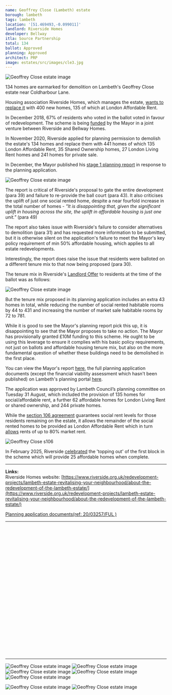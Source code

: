 ```yaml
---
name: Geoffrey Close (Lambeth) estate 
borough: lambeth
tags: lambeth
location: '[51.469493,-0.099011]'
landlord: Riverside Homes
developer: Bellway
itla: Source Partnership
total: 134
ballot: Approved
planning: Approved
architect: PRP
image: estates/src/images/cle3.jpg
---
```

![Geoffrey Close estate image](src/images/cle3.jpg)

134 homes are earmarked for demolition on Lambeth's Geoffrey Close estate near Coldharbour Lane.

Housing association Riverside Homes, which manages the estate, [wants to replace it](https://www.riverside.org.uk/redevelopment-projects/lambeth-estate-revitalising-your-neighbourhood/about-the-redevelopment-of-the-lambeth-estate/) with 400 new homes, 135 of which at London Affordable Rent.

In December 2018, 67% of residents who voted in the ballot voted in favour of redevelopment. The scheme is being [funded](https://www.london.gov.uk/programmes-strategies/housing-and-land/homes-londoners/estate-regeneration/estate-regeneration-data) by the Mayor in a joint venture between Riverside and Bellway Homes.

In November 2020, Riverside applied for planning permission to demolish the estate's 134 homes and replace them with 441 homes of which 135 London Affordable Rent, 35 Shared Ownership homes, 27 London Living Rent homes and 241 homes for private sale.

In December, the Mayor published his [stage 1 planning report](https://gla.force.com/pr/s/planning-application/a0i4J000002TXIGQA4/20206691?tabset-c2f3b=2) in response to the planning application. 

![Geoffrey Close estate image](src/images/cle8.jpg)

The report is critical of Riverside's proposal to gate the entire development (para 39) and failure to re-provide the ball court (para 43). It also criticises the uplift of just one social rented home, despite a near fourfold increase in the total number of homes - _"It is disappointing that, given the significant uplift in housing across the site, the uplift in affordable housing is just one unit."_ (para 49)

The report also takes issue with Riverside's failure to consider alternatives to demolition (para 31) and has requested more information to be submitted, but it is otherwise silent on the application's failure to meet the Mayor's key policy requirement of min 50% affordable housing, which applies to all estate redevelopments.

Interestingly, the report does raise the issue that residents were balloted on a different tenure mix to that now being proposed (para 30).

The tenure mix in Riverside's [Landlord Offer](http://estatewatch.london/images/geoffreycloseoffer.pdf) to residents at the time of the ballot was as follows:

![Geoffrey Close estate image](src/images/roffer.png)

But the tenure mix proposed in its planning application includes an extra 43 homes in total, while reducing the number of social rented habitable rooms by 44 to 431 and increasing the number of market sale habitable rooms by 72 to 781.

While it is good to see the Mayor's planning report pick this up, it is disappointing to see that the Mayor proposes to take no action. The Mayor has provisionally granted £10M funding to this scheme. He ought to be using this leverage to ensure it complies with his basic policy requirements, not just on ballots and affordable housing tenure mix, but also on the more fundamental question of whether these buildings need to be demolished in the first place.

You can view the Mayor's report [here](https://gla.force.com/pr/s/planning-application/a0i4J000002TXIGQA4/20206691?tabset-c2f3b=2), the full planning application documents (except the financial viability assessment which hasn't been published) on Lambeth's planning portal [here](https://planning.lambeth.gov.uk/online-applications/applicationDetails.do?activeTab=documents&keyVal=QHD9R4BO08M00).

The application was approved by Lambeth Council’s planning committee on Tuesday 31 August, which included the provision of 135 homes for social/affordable rent, a further 62 affordable homes for London Living Rent or shared ownership, and 244 private homes.

While the [section 106 agreement](https://planning.lambeth.gov.uk/online-applications/files/9905A07B43816BCDF19CC46030AB9509/pdf/20_03257_FUL-REDACTED_S106-3275264.pdf) guarantees social rent levels for those residents remaining on the estate, it allows the remainder of the social rented homes to be provided as London Affordable Rent which in turn [allows](https://estatewatch.london/blog/LondonAffordableRent/) rents of up to 80% market rent.

![Geoffrey Close s106](src/images/gcloses106.png)

In February 2025, Riverside [celebrated](https://www.riverside.org.uk/riverside-and-bellway-london-hold-topping-out-ceremony-at-regeneration-project-in-lambeth/) the 'topping out' of the first block in the scheme which will provide 25 affordable homes when complete.

---

__Links:__  
Riverside Homes website: [https://www.riverside.org.uk/redevelopment-projects/lambeth-estate-revitalising-your-neighbourhood/about-the-redevelopment-of-the-lambeth-estate/](https://www.riverside.org.uk/redevelopment-projects/lambeth-estate-revitalising-your-neighbourhood/about-the-redevelopment-of-the-lambeth-estate/)

[Planning application documents(ref: 20/03257/FUL )](https://planning.lambeth.gov.uk/online-applications/applicationDetails.do?activeTab=documents&keyVal=QHD9R4BO08M00)

---

<!------------THE CODE BELOW RENDERS THE MAP - DO NOT EDIT! ---------------------------->

<div id="map" style="width: 100%; height: 400px;"></div>

<script>
  var map = L.map('map').setView({{ location }}, 13);
  L.tileLayer('https://tile.openstreetmap.org/{z}/{x}/{y}.png', {
  maxZoom: 19,
attribution: '&copy; <a href="http://www.openstreetmap.org/copyright">OpenStreetMap</a>'
}).addTo(map);
var circle = L.circle({{ location }}, {
    color: 'red',
    fillColor: '#f03',
    fillOpacity: 0.5,
    radius: 500
}).addTo(map);
</script>

---

  ![Geoffrey Close estate image](src/images/cle8.jpg)
  ![Geoffrey Close estate image](src/images/cle7.jpg)
  ![Geoffrey Close estate image](src/images/cle6.jpg)
  ![Geoffrey Close estate image](src/images/cle5.jpg)
  ![Geoffrey Close estate image](src/images/cle4.jpg)
  
  ![Geoffrey Close estate image](src/images/cle2.jpg)
  ![Geoffrey Close estate image](src/images/cle1.jpg)
